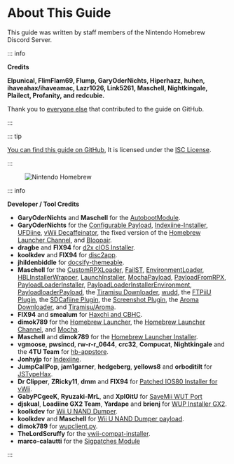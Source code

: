# About This Guide

This guide was written by staff members of the Nintendo Homebrew Discord Server.

::: info

**Credits**

**Elpunical, FlimFlam69, Flump, GaryOderNichts, Hiperhazz, huhen, ihaveahax/ihaveamac, Lazr1026, Link5261, Maschell, Nightkingale, Plailect, Profanity, and redcubie.**

Thank you to [everyone else](https://github.com/hacks-guide/Guide-WiiU/graphs/contributors) that contributed to the guide on GitHub.

:::

::: tip

[You can find this guide on GitHub](https://github.com/hacks-guide/Guide-WiiU), It is licensed under the [ISC License](https://github.com/hacks-guide/Guide-WiiU/blob/master/LICENSE.md).

:::

<figure class="thumbnails">
    <img src="/assets/img/nh.jpg" alt="Nintendo Homebrew" title="Nintendo Homebrew">
</figure>

::: info

**Developer / Tool Credits**

- **GaryOderNichts** and **Maschell** for the [AutobootModule](https://github.com/wiiu-env/AutobootModule).
- **GaryOderNichts** for the [Configurable Payload](https://github.com/GaryOderNichts/configurable-payload), [Indexiine-Installer](https://github.com/GaryOderNichts/indexiine-installer), [UFDiine](https://github.com/GaryOderNichts/UFDiine), [vWii Decaffeinator](https://github.com/GaryOderNichts/vWii-Decaffeinator), the fixed version of the [Homebrew Launcher Channel](https://github.com/GaryOderNichts/homebrew_launcher/), and [Bloopair](https://github.com/GaryOderNichts/Bloopair).
- **dragbe** and **FIX94** for <u>d2x cIOS Installer</u>.
- **koolkdev** and **FIX94** for [disc2app](https://github.com/koolkdev/disc2app).
- **jhildenbiddle** for [docsify-themeable](https://github.com/jhildenbiddle/docsify-themeable).
- **Maschell** for the [CustomRPXLoader](https://github.com/wiiu-env/CustomRPXLoader), [FailST](https://maschell.github.io/homebrew/2020/12/02/failst.html), [EnvironmentLoader](https://github.com/wiiu-env/EnvironmentLoader), [HBLInstallerWrapper](https://github.com/wiiu-env/HBLInstallerWrapper), [LaunchInstaller](https://github.com/wiiu-env/LaunchInstaller), [MochaPayload](https://github.com/wiiu-env/MochaPayload), [PayloadFromRPX](https://github.com/wiiu-env/PayloadFromRPX), [PayloadLoaderInstaller](https://github.com/wiiu-env/PayloadLoaderInstaller), [PayloadLoaderInstallerEnvironment](https://github.com/wiiu-env/PayloadLoaderInstallerEnvironment), [PayloadloaderPayload](https://github.com/wiiu-env/PayloadloaderPayload), the [Tiramisu Downloader](https://tiramisu.foryour.cafe/), [wudd](https://github.com/wiiu-env/wudd), the [FTPiiU Plugin](https://github.com/wiiu-env/ftpiiu_plugin/), the [SDCafiine Plugin](https://github.com/wiiu-env/sdcafiine_plugin/), the [Screenshot Plugin](https://github.com/wiiu-env/ScreenshotWUPS/), the [Aroma Downloader](https://aroma.foryour.cafe), and <u>Tiramisu/Aroma</u>.
- **FIX94** and **smealum** for [Haxchi and CBHC](https://github.com/FIX94/haxchi).
- **dimok789** for the [Homebrew Launcher](https://github.com/dimok789/homebrew_launcher), the [Homebrew Launcher Channel](https://github.com/dimok789/homebrew_launcher), and [Mocha](https://github.com/dimok789/mocha).
- **Maschell** and **dimok789** for the [Homebrew Launcher Installer](https://github.com/wiiu-env/homebrew_launcher_installer).
- **vgmoose**, **pwsincd**, **rw-r-r_0644**, **crc32**, **Compucat**, **Nightkingale** and the **4TU Team** for [hb-appstore](https://github.com/vgmoose/hb-appstore).
- **Jonhyjp** for [Indexiine](https://gbatemp.net/threads/indexiine-load-cfw-during-boot-and-offline-without-a-vc-ds-title.553681/).
- **JumpCallPop**, **jam1garner**, **hedgeberg**, **yellows8** and **orboditilt** for [JSTypeHax](https://github.com/wiiu-env/JsTypeHax).
- **Dr Clipper**, **ZRicky11**, **dmm** and **FIX94** for <u>Patched IOS80 Installer for vWii</u>.
- **GabyPCgeeK**,  **Ryuzaki-MrL**, and **Xpl0itU** for [SaveMii WUT Port](https://github.com/Xpl0itU/savemii)
- **djskual**, **Loadiine GX2 Team**, **Yardape** and **brienj** for [WUP Installer GX2](https://sourceforge.net/projects/wup-installer-gx2/).
- **koolkdev** for [Wii U NAND Dumper](https://github.com/koolkdev/wiiu-nanddumper).
- **koolkdev** and **Maschell** for [Wii U NAND Dumper payload](https://github.com/wiiu-env/wiiu-nanddumper-payload).
- **dimok789** for [wupclient.py](https://github.com/dimok789/mocha/blob/master/ios_mcp/wupclient.py).
- **TheLordScruffy** for the [vwii-compat-installer](https://github.com/TheLordScruffy/vwii-compat-installer).
- **marco-calautti** for the [Sigpatches Module](https://github.com/marco-calautti/SigpatchesModuleWiiU)

:::
